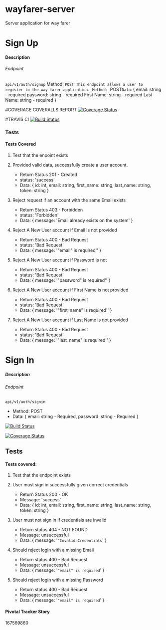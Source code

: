 # wayfarer-server
Server application for way farer


# Sign Up

#### Description

###### Endpoint
`api/v1/auth/signup` Method: `POST
This endpoint allows a user to register to the way farer application.
Method: `POST`
Data: `{
    email: string - required
    password: string - required
    First Name: string - required
    Last Name: string - required
}`
`


#COVERAGE COVERALLS REPORT
[![Coverage Status](https://coveralls.io/repos/github/Cheza-Dzabala/wayfarer-server/badge.svg?branch=ft-sign-user-up-167592714)](https://coveralls.io/github/Cheza-Dzabala/wayfarer-server?branch=ft-sign-user-up-167592714)

#TRAVIS CI
[![Build Status](https://travis-ci.org/Cheza-Dzabala/wayfarer-server.svg?branch=ft-sign-user-up-167592714)](https://travis-ci.org/Cheza-Dzabala/wayfarer-server)

### Tests

#### Tests Covered

1. Test that the enpoint exists

2. Provided valid data, successfully create a user account.
    - Return Status 201 - Created
    - status: 'success'
    - Data: { id: int, email: string, first_name: string, last_name: string, token: string }

3. Reject request if an account with the same Email exists
    - Return Status 403 - Forbidden
    - status: 'Forbidden'
    - Data: { message: 'Email already exists on the system' }

4. Reject A New User account if Email is not provided
    - Return Status 400 - Bad Request
    - status: 'Bad Request'
    - Data: { message: '"email" is required'' }

5. Reject A New User account if Password is not
    - Return Status 400 - Bad Request
    - status: 'Bad Request'
    - Data: { message: '"password" is required'' }

6. Reject A New User account if First Name is not provided
    - Return Status 400 - Bad Request
    - status: 'Bad Request'
    - Data: { message: '"first_name" is required'' }

7. Reject A New User account if Last Name is not provided
    - Return Status 400 - Bad Request
    - status: 'Bad Request'
    - Data: { message: '"last_name" is required'' }

# Sign In

##### Description

###### Endpoint
`api/v1/auth/signin`

- Method: POST
- Data: { email: string - Required, password: string - Required }

[![Build Status](https://travis-ci.org/Cheza-Dzabala/wayfarer-server.svg?branch=ft-sign-user-in-167569860)](https://travis-ci.org/Cheza-Dzabala/wayfarer-server)

[![Coverage Status](https://coveralls.io/repos/github/Cheza-Dzabala/wayfarer-server/badge.svg?branch=ft-sign-user-in-167569860)](https://coveralls.io/github/Cheza-Dzabala/wayfarer-server?branch=ft-sign-user-in-167569860)
## Tests

#### Tests covered:

1. Test that the endpoint exists

2. User must sign in successfully given correct credentials
    - Return Status 200 - OK
    - Message: 'success'
    - Data: { id: int, email: string, first_name: string, last_name: string, token: string }

3. User must not sign in if credentials are invalid
    - Return status 404 - NOT FOUND
    - Message: unsuccessful
    - Data: { message: '`"Invalid Credentials`' }

4. Should reject login with a missing Email
    - Return status 400 - Bad Request
    - Message: unsuccessful
    - Data: { message: '`"email" is required`' }

5. Should reject login with a missing Password
    - Return status 400 - Bad Request
    - Message: unsuccessful
    - Data: { message: '`"email" is required`' }

#### Pivotal Tracker Story
167569860



